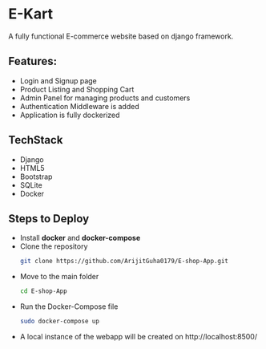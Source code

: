 # E-Kart

A fully functional E-commerce website based on django framework.

## Features:
- Login and Signup page
- Product Listing and Shopping Cart
- Admin Panel for managing products and customers
- Authentication Middleware is added
- Application is fully dockerized

## TechStack
- Django
- HTML5
- Bootstrap
- SQLite
- Docker

## Steps to Deploy

- Install **docker** and **docker-compose**
- Clone the repository
    ```bash
    git clone https://github.com/ArijitGuha0179/E-shop-App.git
    ```
- Move to the main folder
    ```bash
    cd E-shop-App
    ```
- Run the Docker-Compose file
    ```bash
    sudo docker-compose up
    ```
- A local instance of the webapp will be created on http://localhost:8500/


